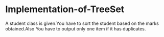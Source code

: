Implementation-of-TreeSet
=========================

A student class is given.You have to sort the student based on the marks obtained.Also You have to output only one item if it has duplicates.
